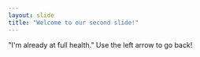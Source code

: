 ```yaml
---
layout: slide
title: "Welcome to our second slide!"
---
```

"I'm already at full health."
Use the left arrow to go back!
